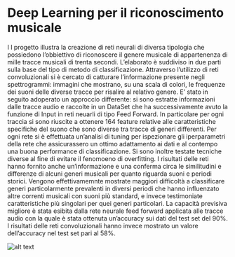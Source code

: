 # Deep Learning per il riconoscimento musicale

I l progetto illustra la creazione di reti neurali di
diversa tipologia che possiedono l’obbiettivo di
riconoscere il genere musicale di appartenenza
di mille tracce musicali di trenta secondi. L’elaborato
è suddiviso in due parti sulla base del tipo di
metodo di classificazione. Attraverso l’utilizzo di
reti convoluzionali si è cercato di catturare l’informazione
presente negli spettrogrammi: immagini
che mostrano, su una scala di colori, le frequenze
dei suoni delle diverse tracce per risalire al relativo
genere. E’ stato in seguito adoperato un approccio
differente: si sono estratte informazioni dalle
tracce audio e raccolte in un DataSet che ha successivamente
avuto la funzione di Input in reti neuarli
di tipo Feed Forward. In particolare per ogni traccia
si sono riuscite a ottenere 164 feature relative
alle caratteristiche specifiche del suono che sono
diverse tra tracce di generi differenti. Per ogni rete
si è effettuata un’analisi di tuning per ispezionare
gli iperparametri della rete che assicurassero un ottimo
adattamento ai dati e al contempo una buona
performance di classificazione. Si sono inoltre testate
tecniche diverse al fine di evitare il fenomoeno di
overfitting. I risultati delle reti hanno fornito anche
un’informazione e una conferma circa le similitudini
e differenze di alcuni generi musicali per quanto
riguarda suoni e periodi storici. Vengono effettivamemnte
mostrate maggiori difficoltà a classificare
generi particolarmente prevalenti in diversi periodi
che hanno influenzato altre correnti musicali con
suoni più standard, e invece testimoniate caratteristiche
più singolari per quei generi particolari. La
capacità previsiva migliore è stata esibita dalla rete
neurale feed forward applicata alle tracce audio
con la quale è stata ottenuta un’accuracy sui dati
del test set del 90%. I risultati delle reti convoluzionali
hanno invece mostrato un valore dell’accuracy
nel test set pari al 58%.


![alt text](https://www.accademiamusicamoderna.com/AmmModena/wp-content/uploads/image.jpg)
